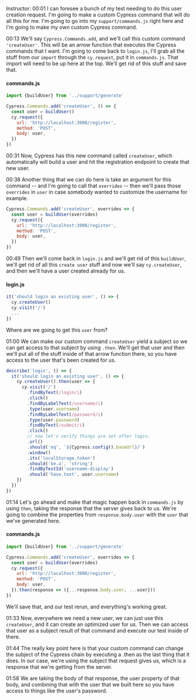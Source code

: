 Instructor: 00:01 I can foresee a bunch of my test needing to do this user creation request. I'm going to make a custom Cypress command that will do all this for me. I'm going to go into my `support/commands.js` right here and I'm going to make my own custom Cypress command.

00:13 We'll say `Cypress.Commands.add`, and we'll call this custom command `'createUser'`. This will be an arrow function that executes the Cypress commands that I want. I'm going to come back to `login.js`, I'll grab all the stuff from our `import` through the `cy.request`, put it in `commands.js`. That import will need to be up here at the top. We'll get rid of this stuff and save that.

#### commands.js
```js
import {buildUser} from '../support/generate'

Cypress.Commands.add('createUser', () => {
  const user = buildUser()
  cy.request({
    url: 'http://localhost:3000/register',
    method: 'POST',
    body: user,
  })
})
```

00:31 Now, Cypress has this new command called `createUser`, which automatically will build a user and hit the registration endpoint to create that new user.

00:38 Another thing that we can do here is take an argument for this command -- and I'm going to call that `overrides` -- then we'll pass those `overrides` in `user` in case somebody wanted to customize the username for example.

```js
Cypress.Commands.add('createUser', overrides => {
  const user = buildUser(overrides)
  cy.request({
    url: 'http://localhost:3000/register',
    method: 'POST',
    body: user,
  })
})
```

00:49 Then we'll come back in `login.js` and we'll get rid of this `buildUser`, we'll get rid of all this `create user` stuff and now we'll say `cy.createUser`, and then we'll have a user created already for us. 

#### login.js
```js
it('should login an existing user', () => {
  cy.createUser()
  cy.visit('/')
  ...
})
```

Where are we going to get this `user` from?

01:00 We can make our custom command `createUser` yield a subject so we can get access to that subject by using `.then`. We'll get that user and then we'll put all of the stuff inside of that arrow function there, so you have access to the user that's been created for us.

```js
describe('login', () => {
  it('should login an existing user', () => {
    cy.createUser().then(user => {
      cy.visit('/')
        .findByText(/login/i)
        .click()
        .findByLabelText(/username/i)
        .type(user.username)
        .findByLabelText(/password/i)
        .type(user.password)
        .findByText(/submit/i)
        .click()
        // now let's verify things are set after login.
        .url()
        .should('eq', `${Cypress.config().baseUrl}/`)
        .window()
        .its('localStorage.token')
        .should('be.a', 'string')
        .findByTestId('username-display')
        .should('have.text', user.username)
    })
  })
})
```

01:14 Let's go ahead and make that magic happen back in `commands.js` by using `then`, taking the response that the server gives back to us. We're going to combine the properties from `response.body.user` with the `user` that we've generated here. 

#### commands.js
```js
import {buildUser} from '../support/generate'

Cypress.Commands.add('createUser', overrides => {
  const user = buildUser(overrides)
  cy.request({
    url: 'http://localhost:3000/register',
    method: 'POST',
    body: user,
  }).then(response => ({...response.body.user, ...user}))
})
```

We'll save that, and our test rerun, and everything's working great.

01:33 Now, everywhere we need a new user, we can just use this `createUser`, and it can create an optimized user for us. Then we can access that user as a subject result of that command and execute our test inside of there.

01:44 The really key point here is that your custom command can change the subject of the Cypress chain by executing a .then as the last thing that it does. In our case, we're using the subject that request gives us, which is a response that we're getting from the server.

01:58 We are taking the body of that response, the user property of that body, and combining that with the user that we built here so you have access to things like the user's password.